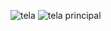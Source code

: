 ![tela](https://user-images.githubusercontent.com/64183011/80285354-aa941980-86fa-11ea-8c21-c0de07fb77b0.jpg) 
![tela principal](https://user-images.githubusercontent.com/64183011/80285657-e03a0200-86fc-11ea-8300-1a7d4fff45f0.jpg)

